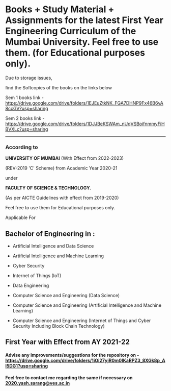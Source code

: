 Books + Study Material + Assignments
for the latest First Year Engineering Curriculum of the Mumbai University.
Feel free to use them. (for Educational purposes only).
=======

Due to storage issues,

find the Softcopies of the books on the links below

Sem 1 books link - https://drive.google.com/drive/folders/1EJEuZtkNK_FGA7DHNP9Fx46B6vA8ccGV?usp=sharing

Sem 2 books link - https://drive.google.com/drive/folders/1DJJBeKSWAm_nUqVSBoifnmmyFiHBVXLc?usp=sharing

-------

### According to
**UNIVERSITY OF MUMBAI**
(With Effect from 2022-2023)

(REV-2019 'C' Scheme)
from Academic Year 2020-21

under

**FACULTY OF SCIENCE & TECHNOLOGY.**

(As per AICTE Guidelines with effect from 2019-2020)

Feel free to use them for Educational purposes only.

Applicable For

## Bachelor of Engineering in :

* Artificial Intelligence and Data Science

* Artificial Intelligence and Machine Learning

* Cyber Security

* Internet of Things (IoT)

* Data Engineering

* Computer Science and Engineering (Data Science)

* Computer Science and Engineering (Artificial Intelligence and Machine Learning)

* Computer Science and Engineering (Internet of Things and Cyber Security Including Block Chain Technology)


First Year with Effect from AY 2021-22
--------

#### Advise any improvements/suggestions for the repository on - https://drive.google.com/drive/folders/1iOi27yjR0m0IKaRPZ3_8XGk8p_Al5DG1?usp=sharing

#### Feel free to contact me regarding the same if necessary on 2020.yash.sarang@ves.ac.in

